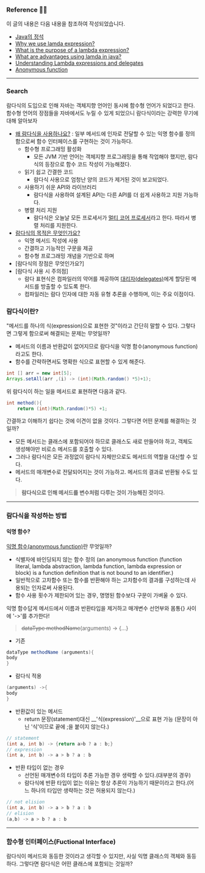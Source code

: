 ### Reference 🙇‍♂️
이 글의 내용은 다음 내용을 참조하여 작성되었습니다.
- [Java의 정석](http://www.yes24.com/Product/Goods/24259565)
- [Why we use lamda expression?](https://www.tutorialspoint.com/why-we-use-lambda-expressions-in-java)
- [What is the purpose of a lambda expression?](https://www.techopedia.com/definition/3826/lambda-expression)
- [What are advantages using lamda in java?](
)
- [Understanding Lambda expressions and delegates](https://stackoverflow.com/questions/3282103/understanding-lambda-expressions-and-delegates)
- [Anonymous function](https://en.wikipedia.org/wiki/Anonymous_function)
---
### Search
람다식의 도입으로 인해 자바는 객체지향 언어인 동시에 함수형 언어가 되었다고 한다. 함수형 언어의 장점들을 자바에서도 누릴 수 있게 되었으니 람다식이라는 강력한 무기에 대해 알아보자

>
- [왜 람다식을 사용하나요?](https://www.tutorialspoint.com/why-we-use-lambda-expressions-in-java) : 일부 메서드에 인자로 전달할 수 있는 익명 함수를 정의함으로써 함수 인터페이스를 구현하는 것이 가능하다.
  - 함수형 프로그래밍 활성화
    - 모든 JVM 기반 언어는 객체지향 프로그래밍을 통해 작업해야 했지만, 람다식의 등장으로 함수 코드 작성이 가능해졌다.
  - 읽기 쉽고 간결한 코드
    - 람다식 사용으로 엄청난 양의 코드가 제거된 것이 보고되었다.
  - 사용하기 쉬운 API와 라이브러리
    - 람다식을 사용하여 설계된 API는 다른 API를 더 쉽게 사용하고 지원 가능하다.
  - 병렬 처리 지원
    - 람다식은 오늘날 모든 프로세서가 [멀티 코어 프로세서](https://www.techtarget.com/searchdatacenter/definition/multi-core-processor)라고 한다. 
    따라서 병렬 처리를 지원한다.
- [람다식의 목적은 무엇인가요?](https://www.techopedia.com/definition/3826/lambda-expression) 
  - 익명 메서드 작성에 사용
  - 간결하고 기능적인 구문을 제공
  - 함수형 프로그래밍 개념을 기반으로 하며 
- [람다식의 장점은 무엇인가요?]
- [람다식 사용 시 주의점]
  - 람다 표현식은 컴파일러의 약어를 제공하여 [대리자(delegates)](https://stackoverflow.com/questions/3282103/understanding-lambda-expressions-and-delegates)에게 할당된 메서드를 방출할 수 있도록 한다.
  - 컴파일러는 람다 인자에 대한 자동 유형 추론을 수행하며, 이는 주요 이점이다.
  
### 람다식이란?
"메서드를 하나의 식(expression)으로 표현한 것"이라고 간단히 말할 수 있다. 그렇다면 그렇게 함으로써 해결되는 문제는 무엇일까?
- 메서드의 이름과 반환값이 없어지므로 람다식을 익명 함수(anonymous function)라고도 한다.
- 함수를 간략하면서도 명확한 식으로 표현할 수 있게 해준다.

```java
int [] arr = new int[5];
Arrays.setAll(arr ,(i) -> (int)(Math.random() *5)+1);
```
위 람다식이 하는 일을 메서드로 표현하면 다음과 같다.
```java
int method(){
	return (int)(Math.random()*5) +1;
```

간결하고 이해하기 쉽다는 것에 이견이 없을 것이다.
그렇다면 어떤 문제를 해결하는 것일까?
- 모든 메서드는 클래스에 포함되어야 하므로 클래스도 새로 만들어야 하고, 객체도 생성해야만 비로소 메서드를 호출할 수 있다.
- 그러나 람다식은 모든 과정없이 람다식 자체만으로도 메서드의 역할을 대신할 수 있다.
- 메서드의 매개변수로 전달되어지는 것이 가능하고. 메서드의 결과로 반환될 수도 있다.

> __람다식으로 인해 메서드를 변수처럼 다루는 것이 가능해진 것이다.__

---

### 람다식을 작성하는 방법

#### 익명 함수?
[익명 함수(anonymous function)](https://en.wikipedia.org/wiki/Anonymous_function)란 무엇일까?
- 식별자에 바인딩되지 않는 함수 정의 (an anonymous function (function literal, lambda abstraction, lambda function, lambda expression or block) is a function definition that is not bound to an identifier.)
- 일반적으로 고차함수 또는 함수를 반환해야 하는 고차함수의 결과를 구성하는데 사용되는 인자로써 사용된다.
- 함수 사용 횟수가 제한되어 있는 경우, 명명된 함수보다 구문이 가벼울 수 있다.

익명 함수답게 메서드에서 이름과 반환타입을 제거하고 매개변수 선언부와 몸통{} 사이에 '->'를 추가한다!
>~~dataType methodName~~(arguments) -> {...}

- 기존
``` java
dataType methodName (arguments){
body
}
```
- 람다식 적용
```java
(arguments) ->{
body
}
```
- 반환값이 있는 메서드
  - return 문장(statement)대신 __'식(expression)'__으로 표현 가능
    (문장이 아닌 '식'이므로 끝에 ;을 붙이지 않는다.)

```java
// statement
(int a, int b) -> {return a>b ? a : b;}
// expression
(int a, int b) -> a > b ? a : b
```
- 반환 타입이 없는 경우
  - 선언된 매개변수의 타입이 추론 가능한 경우 생략할 수 있다.(대부분의 경우)
  - 람다식에 반환 타입이 없는 이유는 항상 추론이 가능하기 때문이라고 한다.(어느 하나의 타입만 생략하는 것은 허용되지 않는다.)
```java
// not elision
(int a, int b) -> a > b ? a : b
// elision
(a,b) -> a > b ? a : b
```
---
### 함수형 인터페이스(Fuctional Interface)
람다식이 메서드와 동등한 것이라고 생각할 수 있지만,
사실 익명 클래스의 객체와 동등하다.
그렇다면 람다식은 어떤 클래스에 포함되는 것일까?
